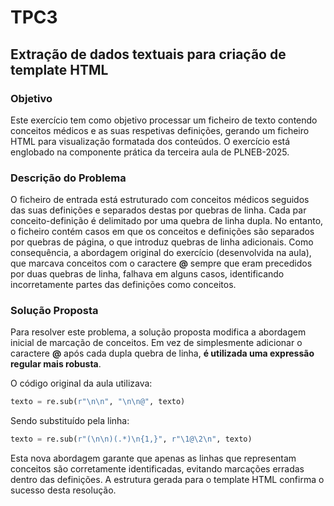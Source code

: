 # TPC3
## Extração de dados textuais para criação de template HTML
### Objetivo
Este exercício tem como objetivo processar um ficheiro de texto contendo conceitos médicos e as suas respetivas
definições, gerando um ficheiro HTML para visualização formatada dos conteúdos. O exercício está englobado na componente
prática da terceira aula de PLNEB-2025.

### Descrição do Problema
O ficheiro de entrada está estruturado com conceitos médicos seguidos das suas definições e separados destas por
quebras de linha. Cada par conceito-definição é delimitado por uma quebra de linha dupla.
No entanto, o ficheiro contém casos em que os conceitos e definições são separados por quebras de página, o que introduz
quebras de linha adicionais. Como consequência, a abordagem original do exercício (desenvolvida na aula), que marcava
conceitos com o caractere **@** sempre que eram precedidos por duas quebras de linha, falhava em alguns casos,
identificando incorretamente partes das definições como conceitos.

### Solução Proposta
Para resolver este problema, a solução proposta modifica a abordagem inicial de marcação de conceitos. Em vez de
simplesmente adicionar o caractere **@** após cada dupla quebra de linha, **é utilizada uma expressão regular mais
robusta**.

O código original da aula utilizava:
```python
texto = re.sub(r"\n\n", "\n\n@", texto)
```
Sendo substituído pela linha:
```python
texto = re.sub(r"(\n\n)(.*)\n{1,}", r"\1@\2\n", texto)
```
Esta nova abordagem garante que apenas as linhas que representam conceitos são corretamente identificadas, evitando
marcações erradas dentro das definições. A estrutura gerada para o template HTML confirma o sucesso desta resolução.
